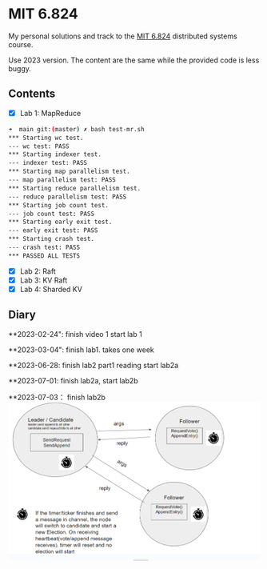 # MIT 6.824

My personal solutions and track to the [MIT 6.824](https://pdos.csail.mit.edu/6.824/schedule.html) distributed systems course.

Use 2023 version. The content are the same while the provided code is less buggy.

## Contents

- [x] Lab 1: MapReduce

```bash
➜  main git:(master) ✗ bash test-mr.sh
*** Starting wc test.
--- wc test: PASS
*** Starting indexer test.
--- indexer test: PASS
*** Starting map parallelism test.
--- map parallelism test: PASS
*** Starting reduce parallelism test.
--- reduce parallelism test: PASS
*** Starting job count test.
--- job count test: PASS
*** Starting early exit test.
--- early exit test: PASS
*** Starting crash test.
--- crash test: PASS
*** PASSED ALL TESTS
```

- [x] Lab 2: Raft
- [x] Lab 3: KV Raft
- [x] Lab 4: Sharded KV

## Diary

**2023-02-24": 
    finish video 1
    start lab 1

**2023-03-04": 
    finish lab1.
    takes one week

**2023-06-28:
    finish lab2 part1 reading
    start lab2a

**2023-07-01:
    finish lab2a, start lab2b 

**2023-07-03：
    finish lab2b
    ![Vote Append without log restriction](image.png)